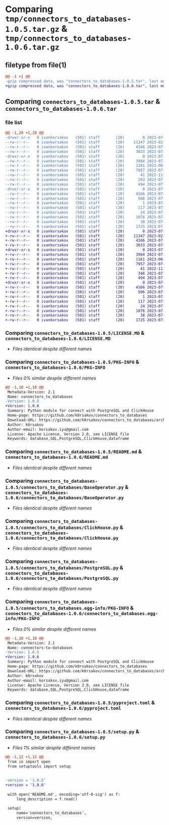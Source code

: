 # Comparing `tmp/connectors_to_databases-1.0.5.tar.gz` & `tmp/connectors_to_databases-1.0.6.tar.gz`

## filetype from file(1)

```diff
@@ -1 +1 @@
-gzip compressed data, was "connectors_to_databases-1.0.5.tar", last modified: Mon Jul 17 07:40:13 2023, max compression
+gzip compressed data, was "connectors_to_databases-1.0.6.tar", last modified: Mon Jul 17 07:42:32 2023, max compression
```

## Comparing `connectors_to_databases-1.0.5.tar` & `connectors_to_databases-1.0.6.tar`

### file list

```diff
@@ -1,20 +1,20 @@
-drwxr-xr-x   0 ivankorsakov   (501) staff       (20)        0 2023-07-17 07:40:13.769593 connectors_to_databases-1.0.5/
--rw-r--r--   0 ivankorsakov   (501) staff       (20)    11347 2023-02-18 06:59:30.000000 connectors_to_databases-1.0.5/LICENSE.MD
--rw-r--r--   0 ivankorsakov   (501) staff       (20)     4166 2023-07-17 07:40:13.769435 connectors_to_databases-1.0.5/PKG-INFO
--rw-r--r--   0 ivankorsakov   (501) staff       (20)     3033 2023-07-17 07:08:57.000000 connectors_to_databases-1.0.5/README.md
-drwxr-xr-x   0 ivankorsakov   (501) staff       (20)        0 2023-07-17 07:40:13.768486 connectors_to_databases-1.0.5/connectors_to_databases/
--rw-r--r--   0 ivankorsakov   (501) staff       (20)     3984 2023-07-17 06:50:16.000000 connectors_to_databases-1.0.5/connectors_to_databases/BaseOperator.py
--rw-r--r--   0 ivankorsakov   (501) staff       (20)     1161 2023-06-03 06:35:40.000000 connectors_to_databases-1.0.5/connectors_to_databases/ClickHouse.py
--rw-r--r--   0 ivankorsakov   (501) staff       (20)     7957 2023-07-17 07:40:12.000000 connectors_to_databases-1.0.5/connectors_to_databases/PostgreSQL.py
--rw-r--r--   0 ivankorsakov   (501) staff       (20)       41 2022-11-15 09:41:17.000000 connectors_to_databases-1.0.5/connectors_to_databases/TypeHinting.py
--rw-r--r--   0 ivankorsakov   (501) staff       (20)      203 2023-07-17 07:30:52.000000 connectors_to_databases-1.0.5/connectors_to_databases/__init__.py
--rw-r--r--   0 ivankorsakov   (501) staff       (20)      494 2023-07-17 07:31:57.000000 connectors_to_databases-1.0.5/connectors_to_databases/class_use.py
-drwxr-xr-x   0 ivankorsakov   (501) staff       (20)        0 2023-07-17 07:40:13.769239 connectors_to_databases-1.0.5/connectors_to_databases.egg-info/
--rw-r--r--   0 ivankorsakov   (501) staff       (20)     4166 2023-07-17 07:40:13.000000 connectors_to_databases-1.0.5/connectors_to_databases.egg-info/PKG-INFO
--rw-r--r--   0 ivankorsakov   (501) staff       (20)      506 2023-07-17 07:40:13.000000 connectors_to_databases-1.0.5/connectors_to_databases.egg-info/SOURCES.txt
--rw-r--r--   0 ivankorsakov   (501) staff       (20)        1 2023-07-17 07:40:13.000000 connectors_to_databases-1.0.5/connectors_to_databases.egg-info/dependency_links.txt
--rw-r--r--   0 ivankorsakov   (501) staff       (20)      117 2023-07-17 07:40:13.000000 connectors_to_databases-1.0.5/connectors_to_databases.egg-info/requires.txt
--rw-r--r--   0 ivankorsakov   (501) staff       (20)       24 2023-07-17 07:40:13.000000 connectors_to_databases-1.0.5/connectors_to_databases.egg-info/top_level.txt
--rw-r--r--   0 ivankorsakov   (501) staff       (20)     1076 2023-07-17 06:54:10.000000 connectors_to_databases-1.0.5/pyproject.toml
--rw-r--r--   0 ivankorsakov   (501) staff       (20)       38 2023-07-17 07:40:13.769638 connectors_to_databases-1.0.5/setup.cfg
--rw-r--r--   0 ivankorsakov   (501) staff       (20)     1725 2023-07-17 07:40:12.000000 connectors_to_databases-1.0.5/setup.py
+drwxr-xr-x   0 ivankorsakov   (501) staff       (20)        0 2023-07-17 07:42:32.747212 connectors_to_databases-1.0.6/
+-rw-r--r--   0 ivankorsakov   (501) staff       (20)    11347 2023-02-18 06:59:30.000000 connectors_to_databases-1.0.6/LICENSE.MD
+-rw-r--r--   0 ivankorsakov   (501) staff       (20)     4166 2023-07-17 07:42:32.747066 connectors_to_databases-1.0.6/PKG-INFO
+-rw-r--r--   0 ivankorsakov   (501) staff       (20)     3033 2023-07-17 07:08:57.000000 connectors_to_databases-1.0.6/README.md
+drwxr-xr-x   0 ivankorsakov   (501) staff       (20)        0 2023-07-17 07:42:32.746222 connectors_to_databases-1.0.6/connectors_to_databases/
+-rw-r--r--   0 ivankorsakov   (501) staff       (20)     3984 2023-07-17 06:50:16.000000 connectors_to_databases-1.0.6/connectors_to_databases/BaseOperator.py
+-rw-r--r--   0 ivankorsakov   (501) staff       (20)     1161 2023-06-03 06:35:40.000000 connectors_to_databases-1.0.6/connectors_to_databases/ClickHouse.py
+-rw-r--r--   0 ivankorsakov   (501) staff       (20)     7957 2023-07-17 07:40:12.000000 connectors_to_databases-1.0.6/connectors_to_databases/PostgreSQL.py
+-rw-r--r--   0 ivankorsakov   (501) staff       (20)       41 2022-11-15 09:41:17.000000 connectors_to_databases-1.0.6/connectors_to_databases/TypeHinting.py
+-rw-r--r--   0 ivankorsakov   (501) staff       (20)      346 2023-07-17 07:42:19.000000 connectors_to_databases-1.0.6/connectors_to_databases/__init__.py
+-rw-r--r--   0 ivankorsakov   (501) staff       (20)      494 2023-07-17 07:31:57.000000 connectors_to_databases-1.0.6/connectors_to_databases/class_use.py
+drwxr-xr-x   0 ivankorsakov   (501) staff       (20)        0 2023-07-17 07:42:32.746896 connectors_to_databases-1.0.6/connectors_to_databases.egg-info/
+-rw-r--r--   0 ivankorsakov   (501) staff       (20)     4166 2023-07-17 07:42:32.000000 connectors_to_databases-1.0.6/connectors_to_databases.egg-info/PKG-INFO
+-rw-r--r--   0 ivankorsakov   (501) staff       (20)      506 2023-07-17 07:42:32.000000 connectors_to_databases-1.0.6/connectors_to_databases.egg-info/SOURCES.txt
+-rw-r--r--   0 ivankorsakov   (501) staff       (20)        1 2023-07-17 07:42:32.000000 connectors_to_databases-1.0.6/connectors_to_databases.egg-info/dependency_links.txt
+-rw-r--r--   0 ivankorsakov   (501) staff       (20)      117 2023-07-17 07:42:32.000000 connectors_to_databases-1.0.6/connectors_to_databases.egg-info/requires.txt
+-rw-r--r--   0 ivankorsakov   (501) staff       (20)       24 2023-07-17 07:42:32.000000 connectors_to_databases-1.0.6/connectors_to_databases.egg-info/top_level.txt
+-rw-r--r--   0 ivankorsakov   (501) staff       (20)     1076 2023-07-17 06:54:10.000000 connectors_to_databases-1.0.6/pyproject.toml
+-rw-r--r--   0 ivankorsakov   (501) staff       (20)       38 2023-07-17 07:42:32.747251 connectors_to_databases-1.0.6/setup.cfg
+-rw-r--r--   0 ivankorsakov   (501) staff       (20)     1725 2023-07-17 07:42:19.000000 connectors_to_databases-1.0.6/setup.py
```

### Comparing `connectors_to_databases-1.0.5/LICENSE.MD` & `connectors_to_databases-1.0.6/LICENSE.MD`

 * *Files identical despite different names*

### Comparing `connectors_to_databases-1.0.5/PKG-INFO` & `connectors_to_databases-1.0.6/PKG-INFO`

 * *Files 0% similar despite different names*

```diff
@@ -1,10 +1,10 @@
 Metadata-Version: 2.1
 Name: connectors_to_databases
-Version: 1.0.5
+Version: 1.0.6
 Summary: Python module for connect with PostgreSQL and ClickHouse 
 Home-page: https://github.com/k0rsakov/connectors_to_databases
 Download-URL: https://github.com/k0rsakov/connectors_to_databases/archive/refs/heads/main.zip
 Author: k0rsakov
 Author-email: korsakov.iyu@gmail.com
 License: Apache License, Version 2.0, see LICENSE file
 Keywords: database,SQL,PostgreSQL,ClickHouse,dataframe
```

### Comparing `connectors_to_databases-1.0.5/README.md` & `connectors_to_databases-1.0.6/README.md`

 * *Files identical despite different names*

### Comparing `connectors_to_databases-1.0.5/connectors_to_databases/BaseOperator.py` & `connectors_to_databases-1.0.6/connectors_to_databases/BaseOperator.py`

 * *Files identical despite different names*

### Comparing `connectors_to_databases-1.0.5/connectors_to_databases/ClickHouse.py` & `connectors_to_databases-1.0.6/connectors_to_databases/ClickHouse.py`

 * *Files identical despite different names*

### Comparing `connectors_to_databases-1.0.5/connectors_to_databases/PostgreSQL.py` & `connectors_to_databases-1.0.6/connectors_to_databases/PostgreSQL.py`

 * *Files identical despite different names*

### Comparing `connectors_to_databases-1.0.5/connectors_to_databases.egg-info/PKG-INFO` & `connectors_to_databases-1.0.6/connectors_to_databases.egg-info/PKG-INFO`

 * *Files 0% similar despite different names*

```diff
@@ -1,10 +1,10 @@
 Metadata-Version: 2.1
 Name: connectors-to-databases
-Version: 1.0.5
+Version: 1.0.6
 Summary: Python module for connect with PostgreSQL and ClickHouse 
 Home-page: https://github.com/k0rsakov/connectors_to_databases
 Download-URL: https://github.com/k0rsakov/connectors_to_databases/archive/refs/heads/main.zip
 Author: k0rsakov
 Author-email: korsakov.iyu@gmail.com
 License: Apache License, Version 2.0, see LICENSE file
 Keywords: database,SQL,PostgreSQL,ClickHouse,dataframe
```

### Comparing `connectors_to_databases-1.0.5/pyproject.toml` & `connectors_to_databases-1.0.6/pyproject.toml`

 * *Files identical despite different names*

### Comparing `connectors_to_databases-1.0.5/setup.py` & `connectors_to_databases-1.0.6/setup.py`

 * *Files 1% similar despite different names*

```diff
@@ -1,12 +1,12 @@
 from io import open
 from setuptools import setup
 
 
-version = '1.0.5'
+version = '1.0.6'
 
 with open('README.md', encoding='utf-8-sig') as f:
     long_description = f.read()
 
 setup(
     name='connectors_to_databases',
     version=version,
```

